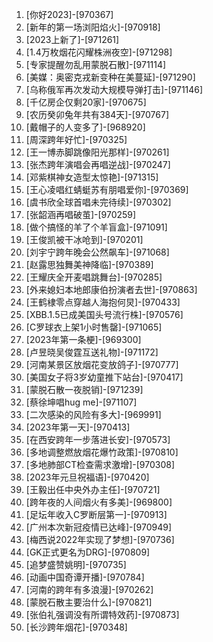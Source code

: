 
1. [你好2023]-[970367]
1. [新年的第一场浏阳焰火]-[970918]
1. [2023上新了]-[971261]
1. [1.4万枚烟花闪耀株洲夜空]-[971298]
1. [专家提醒勿乱用蒙脱石散]-[971114]
1. [美媒：奥密克戎新变种在美蔓延]-[971290]
1. [乌称俄军再次发动大规模导弹打击]-[971146]
1. [千亿房企仅剩20家]-[970675]
1. [农历癸卯兔年共有384天]-[970767]
1. [戴帽子的人变多了]-[968920]
1. [周深跨年好忙]-[970325]
1. [王一博赤脚跳像阳光那样]-[970261]
1. [张杰跨年演唱会再唱逆战]-[970247]
1. [邓紫棋神女造型太惊艳]-[971315]
1. [王心凌唱红蜻蜓苏有朋唱爱你]-[970369]
1. [虞书欣全球首唱未完待续]-[970302]
1. [张韶涵再唱破茧]-[970259]
1. [做个搞怪的羊了个羊盲盒]-[971091]
1. [王俊凯被干冰呛到]-[970201]
1. [刘宇宁跨年晚会公然飙车]-[971068]
1. [赵露思独舞美神降临]-[970389]
1. [王耀庆全开麦唱跳舞台]-[970285]
1. [外来媳妇本地郎康伯扮演者去世]-[970863]
1. [王鹤棣零点穿越人海抱何炅]-[970433]
1. [XBB.1.5已成美国头号流行株]-[970576]
1. [C罗球衣上架1小时售罄]-[971065]
1. [2023年第一条梗]-[969300]
1. [卢昱晓吴俊霆互送礼物]-[971172]
1. [河南某景区放烟花变放鸽子]-[970777]
1. [美国女子将3岁幼童推下站台]-[970417]
1. [蒙脱石散一夜脱销]-[971239]
1. [蔡徐坤唱hug me]-[971107]
1. [二次感染的风险有多大]-[969991]
1. [2023年第一天]-[970413]
1. [在西安跨年一步落进长安]-[970573]
1. [多地调整燃放烟花爆竹政策]-[970810]
1. [多地肺部CT检查需求激增]-[970308]
1. [2023年元旦祝福语]-[970420]
1. [王毅出任中央外办主任]-[970721]
1. [跨年夜的人间烟火有多美]-[969800]
1. [足坛年收入C罗断层第一]-[970913]
1. [广州本次新冠疫情已达峰]-[970949]
1. [梅西说2022年实现了梦想]-[970736]
1. [GK正式更名为DRG]-[970809]
1. [追梦盛赞姚明]-[970735]
1. [动画中国奇谭开播]-[970784]
1. [河南的跨年有多浪漫]-[970262]
1. [蒙脱石散主要治什么]-[970821]
1. [张伯礼强调没有所谓特效药]-[970873]
1. [长沙跨年烟花]-[970348]